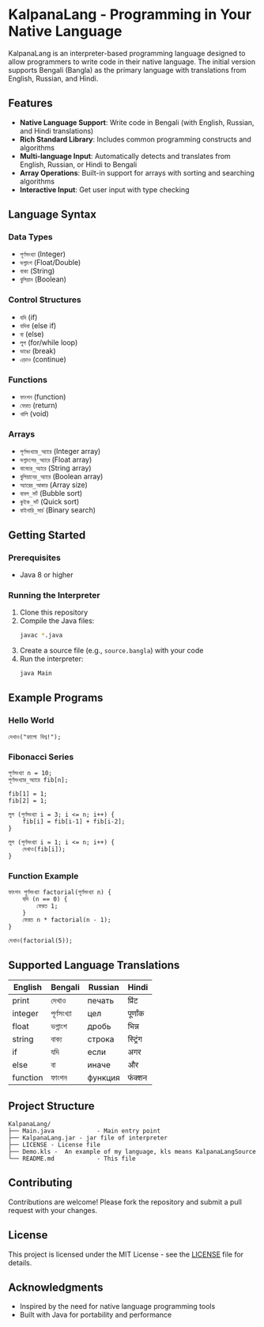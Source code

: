 
# KalpanaLang - Programming in Your Native Language



KalpanaLang is an interpreter-based programming language designed to allow programmers to write code in their native language. The initial version supports Bengali (Bangla) as the primary language with translations from English, Russian, and Hindi.

## Features

- **Native Language Support**: Write code in Bengali (with English, Russian, and Hindi translations)
- **Rich Standard Library**: Includes common programming constructs and algorithms
- **Multi-language Input**: Automatically detects and translates from English, Russian, or Hindi to Bengali
- **Array Operations**: Built-in support for arrays with sorting and searching algorithms
- **Interactive Input**: Get user input with type checking

## Language Syntax

### Data Types
- `পূর্ণসংখ্যা` (Integer)
- `ভগ্নাংশ` (Float/Double)
- `বাক্য` (String)
- `বুলিয়ান` (Boolean)

### Control Structures
- `যদি` (if)
- `যদিবা` (else if)
- `বা` (else)
- `লুপ` (for/while loop)
- `ভাঙো` (break)
- `এড়াও` (continue)

### Functions
- `ফাংশন` (function)
- `ফেরত` (return)
- `খালি` (void)

### Arrays
- `পূর্ণসংখ্যার_অ্যারে` (Integer array)
- `ভগ্নাংশের_অ্যারে` (Float array)
- `বাক্যের_অ্যারে` (String array)
- `বুলিয়ানের_অ্যারে` (Boolean array)
- `অ্যারের_আকার` (Array size)
- `বাবল_সর্ট` (Bubble sort)
- `কুইক_সর্ট` (Quick sort)
- `বাইনারি_সার্চ` (Binary search)

## Getting Started

### Prerequisites
- Java 8 or higher

### Running the Interpreter
1. Clone this repository
2. Compile the Java files:
   ```sh
   javac *.java
   ```
3. Create a source file (e.g., `source.bangla`) with your code
4. Run the interpreter:
   ```sh
   java Main
   ```

## Example Programs

### Hello World
```bangla
দেখাও("হ্যালো বিশ্ব!");
```

### Fibonacci Series
```bangla
পূর্ণসংখ্যা n = 10;
পূর্ণসংখ্যার_অ্যারে fib[n];

fib[1] = 1;
fib[2] = 1;

লুপ (পূর্ণসংখ্যা i = 3; i <= n; i++) {
    fib[i] = fib[i-1] + fib[i-2];
}

লুপ (পূর্ণসংখ্যা i = 1; i <= n; i++) {
    দেখাও(fib[i]);
}
```

### Function Example
```bangla
ফাংশন পূর্ণসংখ্যা factorial(পূর্ণসংখ্যা n) {
    যদি (n == 0) {
        ফেরত 1;
    }
    ফেরত n * factorial(n - 1);
}

দেখাও(factorial(5));
```

## Supported Language Translations

| English | Bengali | Russian | Hindi |
|---------|---------|---------|-------|
| print | দেখাও | печать | प्रिंट |
| integer | পূর্ণসংখ্যা | цел | पूर्णांक |
| float | ভগ্নাংশ | дробь | भिन्न |
| string | বাক্য | строка | स्ट्रिंग |
| if | যদি | если | अगर |
| else | বা | иначе | और |
| function | ফাংশন | функция | फंक्शन |

## Project Structure

```
KalpanaLang/
├── Main.java            - Main entry point
├── KalpanaLang.jar - jar file of interpreter
├── LICENSE - License file
├── Demo.kls -  An example of my language, kls means KalpanaLangSource
└── README.md            - This file
```

## Contributing

Contributions are welcome! Please fork the repository and submit a pull request with your changes.

## License

This project is licensed under the MIT License - see the [LICENSE](LICENSE) file for details.

## Acknowledgments

- Inspired by the need for native language programming tools
- Built with Java for portability and performance
